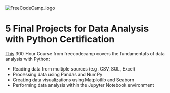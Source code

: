 ![FreeCodeCamp_logo](https://user-images.githubusercontent.com/78568826/200392447-5a07dc82-c809-4821-9531-f1bd8c8e3d78.png)
# 5 Final Projects for Data Analysis with Python Certification 

[This](https://www.freecodecamp.org/learn/data-analysis-with-python)
300 Hour Course from freecodecamp covers the fundamentals of data analysis with Python:
- Reading data from multiple sources (e.g. CSV, SQL, Excel)
- Processing data using Pandas and NumPy
- Creating data visualizations using Matplotlib and Seaborn
- Performing data analysis within the Jupyter Notebook environment

